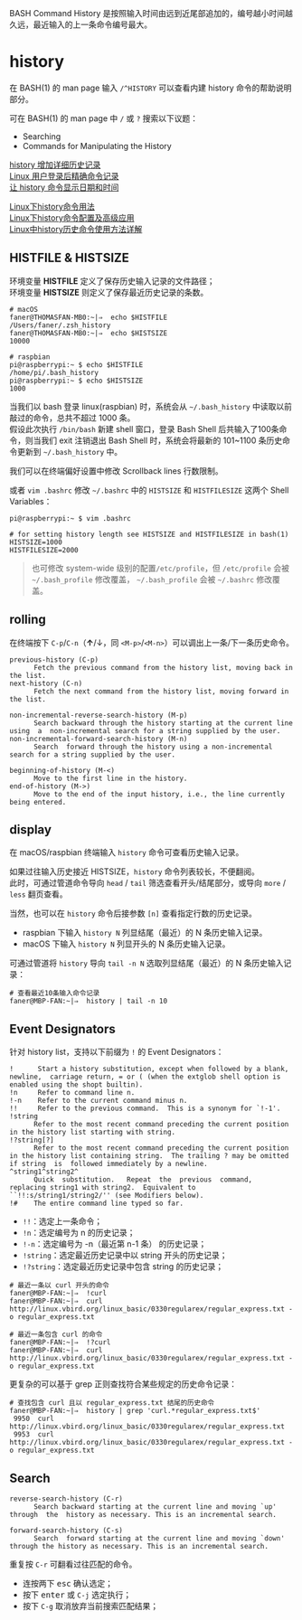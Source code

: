BASH Command History 是按照输入时间由远到近尾部追加的，编号越小时间越久远，最近输入的上一条命令编号最大。

# history
在 BASH(1) 的 man page 输入 `/^HISTORY` 可以查看内建 history 命令的帮助说明部分。

可在 BASH(1) 的 man page 中 `/` 或 `?` 搜索以下议题：

- Searching  
- Commands for Manipulating the History   

[history 增加详细历史记录](http://www.cnblogs.com/jjzd/p/5798603.html)  
[Linux 用户登录后精确命令记录](http://blog.csdn.net/lixiaohuiok111/article/details/34428161)  
[让 history 命令显示日期和时间](http://ju.outofmemory.cn/entry/340737)  

[Linux下history命令用法](http://blog.sina.com.cn/s/blog_5caa94a00100gyls.html)  
[Linux下history命令配置及高级应用](http://blog.itpub.net/29306197/viewspace-1062708/)  
[Linux中history历史命令使用方法详解](http://os.51cto.com/art/201205/335040.htm)  

## HISTFILE & HISTSIZE
环境变量 **HISTFILE** 定义了保存历史输入记录的文件路径；  
环境变量 **HISTSIZE** 则定义了保存最近历史记录的条数。  

```Shell
# macOS
faner@THOMASFAN-MB0:~|⇒  echo $HISTFILE
/Users/faner/.zsh_history
faner@THOMASFAN-MB0:~|⇒  echo $HISTSIZE
10000
```

```Shell
# raspbian
pi@raspberrypi:~ $ echo $HISTFILE
/home/pi/.bash_history
pi@raspberrypi:~ $ echo $HISTSIZE
1000
```

当我们以 bash 登录 linux(raspbian) 时，系统会从 `~/.bash_history` 中读取以前敲过的命令，总共不超过 1000 条。  
假设此次执行 `/bin/bash` 新建 shell 窗口，登录 Bash Shell 后共输入了100条命令，则当我们 exit 注销退出 Bash Shell 时，系统会将最新的 101~1100 条历史命令更新到 `~/.bash_history` 中。

我们可以在终端偏好设置中修改 Scrollback lines 行数限制。

或者 `vim .bashrc` 修改 `~/.bashrc` 中的 `HISTSIZE` 和 `HISTFILESIZE` 这两个 Shell Variables：

```Shell
pi@raspberrypi:~ $ vim .bashrc

# for setting history length see HISTSIZE and HISTFILESIZE in bash(1)
HISTSIZE=1000
HISTFILESIZE=2000
```

> 也可修改 system-wide 级别的配置`/etc/profile`，但 `/etc/profile` 会被 `~/.bash_profile` 修改覆盖， `~/.bash_profile` 会被 `~/.bashrc` 修改覆盖。  

## rolling
在终端按下 `C-p`/`C-n`（**↑**/↓，同 `<M-p>`/`<M-n>`）可以调出上一条/下一条历史命令。

```Shell
previous-history (C-p)
      Fetch the previous command from the history list, moving back in the list.
next-history (C-n)
      Fetch the next command from the history list, moving forward in the list.

non-incremental-reverse-search-history (M-p)
      Search backward through the history starting at the current line using  a  non-incremental search for a string supplied by the user.
non-incremental-forward-search-history (M-n)
      Search  forward through the history using a non-incremental search for a string supplied by the user.

beginning-of-history (M-<)
      Move to the first line in the history.
end-of-history (M->)
      Move to the end of the input history, i.e., the line currently being entered.
```

## display
在 macOS/raspbian 终端输入 `history` 命令可查看历史输入记录。

如果过往输入历史接近 HISTSIZE，`history` 命令列表较长，不便翻阅。  
此时，可通过管道命令导向 `head` / `tail` 筛选查看开头/结尾部分，或导向 `more` / `less` 翻页查看。  

当然，也可以在 `history` 命令后接参数 `[n]` 查看指定行数的历史记录。

- raspbian 下输入 `history N` 列显结尾（最近）的 N 条历史输入记录。  
- macOS 下输入 `history N` 列显开头的 N 条历史输入记录。

可通过管道将 `history` 导向 `tail -n N` 选取列显结尾（最近）的 N 条历史输入记录：

```shell
# 查看最近10条输入命令记录
faner@MBP-FAN:~|⇒  history | tail -n 10
```

## Event Designators
针对 history list，支持以下前缀为 `!` 的 Event Designators：

```Shell
!      Start a history substitution, except when followed by a blank,  newline,  carriage return, = or ( (when the extglob shell option is enabled using the shopt builtin).
!n     Refer to command line n.
!-n    Refer to the current command minus n.
!!     Refer to the previous command.  This is a synonym for `!-1'.
!string
      Refer to the most recent command preceding the current position in the history list starting with string.
!?string[?]
      Refer to the most recent command preceding the current position in the history list containing string.  The trailing ? may be omitted if string  is  followed immediately by a newline.
^string1^string2^
      Quick  substitution.   Repeat  the  previous  command,  replacing string1 with string2.  Equivalent to ``!!:s/string1/string2/'' (see Modifiers below).
!#    The entire command line typed so far.
```

- `!!`：选定上一条命令；  
- `!n`：选定编号为 n 的历史记录；  
- `!-n`：选定编号为 -n（最近第 n-1 条） 的历史记录；  
- `!string`：选定最近历史记录中以 string 开头的历史记录；  
- `!?string`：选定最近历史记录中包含 string 的历史记录；  

```shell
# 最近一条以 curl 开头的命令
faner@MBP-FAN:~|⇒  !curl
faner@MBP-FAN:~|⇒  curl http://linux.vbird.org/linux_basic/0330regularex/regular_express.txt -o regular_express.txt

# 最近一条包含 curl 的命令
faner@MBP-FAN:~|⇒  !?curl
faner@MBP-FAN:~|⇒  curl http://linux.vbird.org/linux_basic/0330regularex/regular_express.txt -o regular_express.txt
```

更复杂的可以基于 grep 正则查找符合某些规定的历史命令记录：

```shell
# 查找包含 curl 且以 regular_express.txt 结尾的历史命令
faner@MBP-FAN:~|⇒  history | grep 'curl.*regular_express.txt$' 
 9950  curl http://linux.vbird.org/linux_basic/0330regularex/regular_express.txt
 9953  curl http://linux.vbird.org/linux_basic/0330regularex/regular_express.txt -o regular_express.txt
```

## Search

```Shell
reverse-search-history (C-r)
      Search backward starting at the current line and moving `up' through  the  history as necessary. This is an incremental search.

forward-search-history (C-s)
      Search  forward starting at the current line and moving `down' through the history as necessary. This is an incremental search.
```

重复按 `C-r` 可翻看过往匹配的命令。

- 连按两下 <kbd>esc</kbd> 确认选定；  
- 按下 <kbd>enter</kbd> 或 `C-j` 选定执行；  
- 按下 `C-g` 取消放弃当前搜索匹配结果；  
